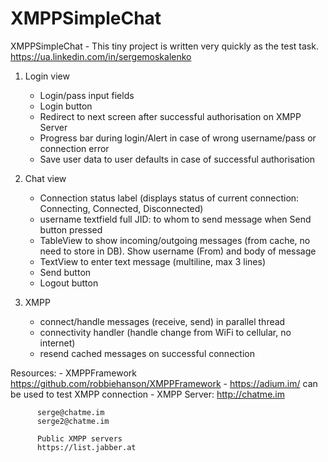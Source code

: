 # XMPPSimpleChat
XMPPSimpleChat - This tiny project is written very quickly as the test task.  https://ua.linkedin.com/in/sergemoskalenko


1) Login view
	- Login/pass input fields
	- Login button
	- Redirect to next screen after successful authorisation on XMPP Server
	- Progress bar during login/Alert in case of wrong username/pass or connection error
	- Save user data to user defaults in case of successful authorisation

2) Chat view
	- Connection status label (displays status of current connection: Connecting, Connected, Disconnected)
	- username textfield full JID: to whom to send message when Send button pressed
	- TableView to show incoming/outgoing messages (from cache, no need to store in DB). Show username (From) and body of message
	- TextView to enter text message (multiline, max 3 lines)
	- Send button
	- Logout button
3) XMPP
	- connect/handle messages (receive, send) in parallel thread
	- connectivity handler (handle change from WiFi to cellular, no internet)
	- resend cached messages on successful connection


Resources:
	- XMPPFramework https://github.com/robbiehanson/XMPPFramework
	- https://adium.im/ can be used to test XMPP connection
	- XMPP Server:
          http://chatme.im

          serge@chatme.im
          serge2@chatme.im
          
          Public XMPP servers
          https://list.jabber.at
